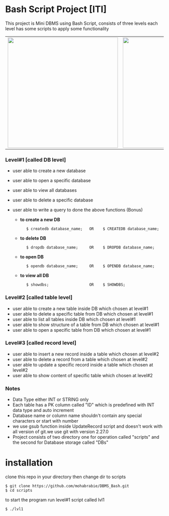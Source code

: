 # Bash Script Project [ITI]
This project is Mini DBMS using Bash Script, consists of three levels each level has some scripts to apply some functionality

<table> 
  <tr>
    <td><img src="https://lh3.googleusercontent.com/proxy/2vJmCODLLjnMqQpcoOXxyc5uam1DWLhXU-4sLnqqmzBuR9q4ikBFqpafU1tJB7a4tmtK5iP0vBxNUyPQJz63BE2rBjg89wvp7DU55CY" width=350        height=350></td>
    <td><img src="https://cdn.devdojo.com/posts/images/June2019/executing-bash-script-on-multiple-remote-server.jpg?w=1280&h=720&fit=crop" width=350 height=350></td>
  </tr>
 </table>
 
### Level#1   [called DB level]
- user able to create a new database
- user able to open a specific database
- user able to view all databases
- user able to delete a specific database
- user able to write a query to done the above functions (Bonus)

   - **to create a new DB**
    ```git
          $ createdb database_name;   OR    $ CREATEDB database_name;
    ```
   - **to delete DB**
    ```git
          $ dropdb database_name;     OR    $ DROPDB database_name;
    ```
   - **to open DB**
    ```git
          $ opendb database_name;     OR    $ OPENDB database_name;
    ```
   - **to view all DB**
   ```git
         $ showdbs;                  OR    $ SHOWDBS;
   ```
### Level#2   [called table level]
- user able to create a new  table inside DB which chosen at level#1
- user able to delete a specific table from  DB which chosen at level#1
- user able to list all tables inside DB which chosen at level#1
- user able to show structure of a table from DB which chosen at level#1
- user able to open a specific table from DB which chosen at level#1

### Level#3   [called record level]
- user able to insert a new record inside a table which chosen at level#2
- user able to delete a record from a table which chosen at level#2
- user able to update a specific record inside a table which chosen at level#2
- user able to show content of specific table which chosen at level#2

### Notes
- Data Type either INT or STRING only
- Each table has a PK column called "ID" which is predefined with INT data type and auto increment
- Database name or column name shouldn't contain any special characters or start with number
- we use gsub function inside UpdateRecord script and doesn't work with all version of git.we use git with version 2.27.0 
- Project consists of two directory one for operation called "scripts" and the second for Database storage called "DBs" 

# installation
clone this repo in your directory then change dir to scripts 
``` git
$ git clone https://github.com/mohabrabie/DBMS_Bash.git
$ cd scripts
```
to start the program run  level#1 script called lvl1
```git
$ ./lvl1
```

